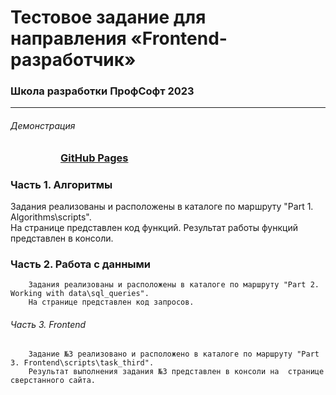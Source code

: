 # Тестовое задание для направления «Frontend-разработчик»  
### Школа разработки ПрофСофт 2023  
---
###### Демонстрация
<dl>
  <dd>
    <dl>
      <dd>
        <h3><a href="https://riorustik.github.io/profsoft-test-task/">GitHub Pages</a></h3>
      </dd>
    </dl>
  </dd>
</dl> 


### Часть 1. Алгоритмы  
Задания реализованы и расположены в каталоге по маршруту "Part 1. Algorithms\scripts\".  
На странице представлен код функций. Результат работы функций представлен в консоли.  

### Часть 2. Работа с данными  
        Задания реализованы и расположены в каталоге по маршруту "Part 2. Working with data\sql_queries".  
        На странице представлен код запросов.  
###### Часть 3. Frontend  
        Задание №3 реализовано и расположено в каталоге по маршруту "Part 3. Frontend\scripts\task_third".  
        Результат выполнения задания №3 представлен в консоли на  странице сверстанного сайта.


